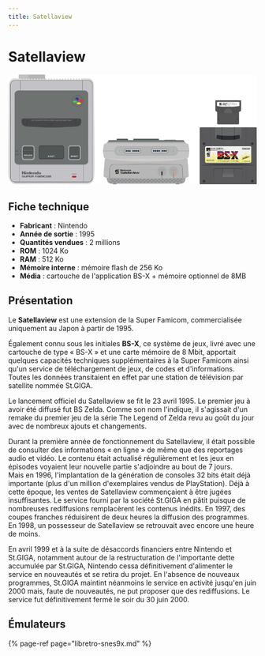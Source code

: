 ```yaml
---
title: Satellaview
---
```


# Satellaview

![](/migration-images/emulateurs/consoles-de-salon/satellaview/image%20%28280%29.png)

## Fiche technique

* **Fabricant** : Nintendo
* **Année de sortie** : 1995
* **Quantités vendues** : 2 millions
* **ROM** : 1024 Ko
* **RAM** : 512 Ko
* **Mémoire interne** : mémoire flash de 256 Ko
* **Média** : cartouche de l'application BS-X + mémoire optionnel de 8MB

## Présentation

Le **Satellaview** est une extension de la Super Famicom, commercialisée uniquement au Japon à partir de 1995.

Également connu sous les initiales **BS-X**, ce système de jeux, livré avec une cartouche de type « BS-X » et une carte mémoire de 8 Mbit, apportait quelques capacités techniques supplémentaires à la Super Famicom ainsi qu'un service de téléchargement de jeux, de codes et d'informations. Toutes les données transitaient en effet par une station de télévision par satellite nommée St.GIGA.

Le lancement officiel du Satellaview se fit le 23 avril 1995. Le premier jeu à avoir été diffusé fut BS Zelda. Comme son nom l'indique, il s'agissait d'un remake du premier jeu de la série The Legend of Zelda revu au goût du jour avec de nombreux ajouts et changements.

Durant la première année de fonctionnement du Satellaview, il était possible de consulter des informations « en ligne » de même que des reportages audio et vidéo. Le contenu était actualisé régulièrement et les jeux en épisodes voyaient leur nouvelle partie s'adjoindre au bout de 7 jours.  
Mais en 1996, l'implantation de la génération de consoles 32 bits était déjà importante \(plus d'un million d'exemplaires vendus de PlayStation\). Déjà à cette époque, les ventes de Satellaview commençaient à être jugées insuffisantes. Le service fourni par la société St.GIGA en pâtit puisque de nombreuses rediffusions remplacèrent les contenus inédits. En 1997, des coupes franches réduisirent de deux heures la diffusion des programmes. En 1998, un possesseur de Satellaview se retrouvait avec encore une heure de moins.

En avril 1999 et à la suite de désaccords financiers entre Nintendo et St.GIGA, notamment autour de la restructuration de l'importante dette accumulée par St.GIGA, Nintendo cessa définitivement d'alimenter le service en nouveautés et se retira du projet. En l'absence de nouveaux programmes, St.GIGA maintint néanmoins le service en activité jusqu'en juin 2000 mais, faute de nouveautés, ne put proposer que des rediffusions. Le service fut définitivement fermé le soir du 30 juin 2000.

## Émulateurs

{% page-ref page="libretro-snes9x.md" %}

